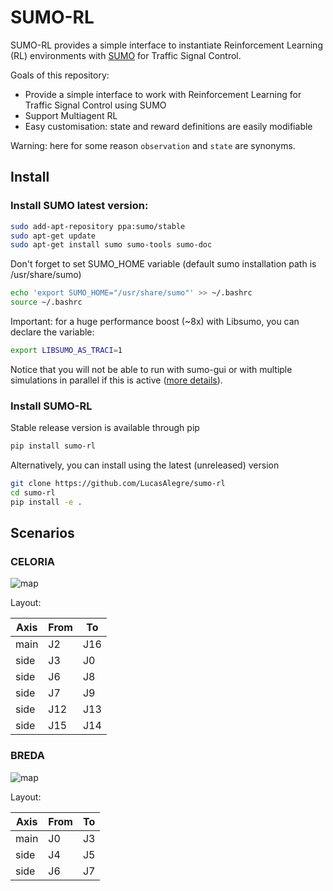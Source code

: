 # SUMO-RL

SUMO-RL provides a simple interface to instantiate Reinforcement Learning (RL) environments with [SUMO](https://github.com/eclipse/sumo) for Traffic Signal Control.

Goals of this repository:
- Provide a simple interface to work with Reinforcement Learning for Traffic Signal Control using SUMO
- Support Multiagent RL
- Easy customisation: state and reward definitions are easily modifiable

Warning: here for some reason `observation` and `state` are synonyms.

## Install

<!-- start install -->

### Install SUMO latest version:

```bash
sudo add-apt-repository ppa:sumo/stable
sudo apt-get update
sudo apt-get install sumo sumo-tools sumo-doc
```
Don't forget to set SUMO_HOME variable (default sumo installation path is /usr/share/sumo)
```bash
echo 'export SUMO_HOME="/usr/share/sumo"' >> ~/.bashrc
source ~/.bashrc
```
Important: for a huge performance boost (~8x) with Libsumo, you can declare the variable:
```bash
export LIBSUMO_AS_TRACI=1
```
Notice that you will not be able to run with sumo-gui or with multiple simulations in parallel if this is active ([more details](https://sumo.dlr.de/docs/Libsumo.html)).

### Install SUMO-RL

Stable release version is available through pip
```bash
pip install sumo-rl
```

Alternatively, you can install using the latest (unreleased) version
```bash
git clone https://github.com/LucasAlegre/sumo-rl
cd sumo-rl
pip install -e .
```

## Scenarios

### CELORIA

![map](./scenarios/celoria/map.png)

Layout:

| Axis | From | To |
| ---- | ---- | -- |
| main | J2 | J16 |
| side | J3 | J0 |
| side | J6 | J8 |
| side | J7 | J9 |
| side | J12 | J13 |
| side | J15 | J14 |

### BREDA

![map](./scenarios/breda/map.png)

Layout:

| Axis | From | To |
| ---- | ---- | -- |
| main | J0 | J3 |
| side | J4 | J5 |
| side | J6 | J7 |
